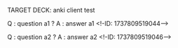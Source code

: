 
TARGET DECK: anki client test

Q : question a1 ? 
A : answer a1
<!-ID: 1737809519044-->
<!--ID: 1737810786782-->

Q : question a2 ? 
A : answer a2
<!-ID: 1737809519046-->
<!--ID: 1737810786785-->